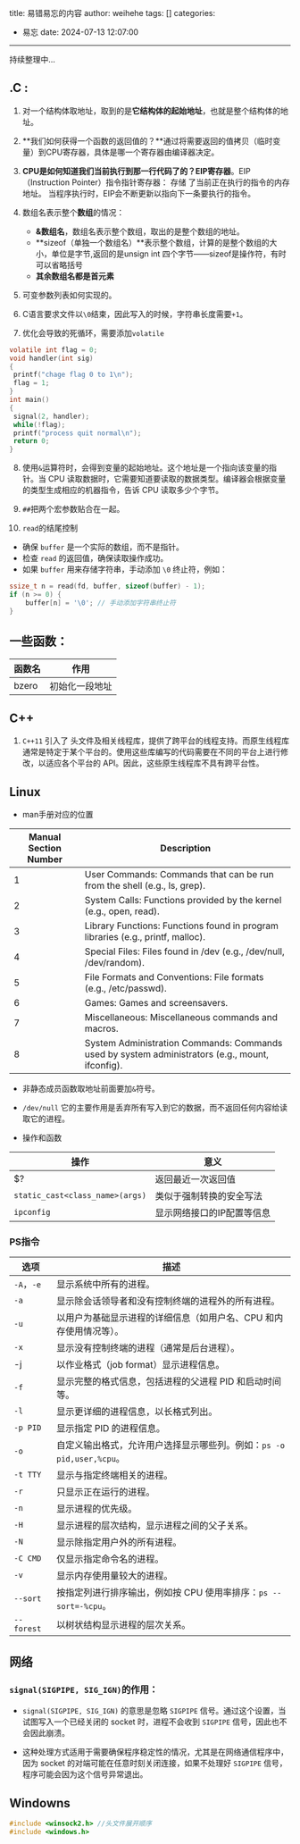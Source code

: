 title: 易错易忘的内容
author: weihehe
tags: []
categories:
  - 易忘
date: 2024-07-13 12:07:00
---
持续整理中...
<!--more-->
## .C :

1. 对一个结构体取地址，取到的是**它结构体的起始地址**，也就是整个结构体的地址。

2. **我们如何获得一个函数的返回值的？**通过将需要返回的值拷贝（临时变量）到CPU寄存器，具体是哪一个寄存器由编译器决定。

3. **CPU是如何知道我们当前执行到那一行代码了的？EIP寄存器**。EIP（Instruction Pointer）指令指针寄存器： 存储 了当前正在执行的指令的内存地址。 当程序执行时，EIP会不断更新以指向下一条要执行的指令。

4. 数组名表示整个**数组**的情况：

	- **&数组名**，数组名表示整个数组，取出的是整个数组的地址。
	- **sizeof（单独一个数组名）**表示整个数组，计算的是整个数组的大小，单位是字节,返回的是unsign int 四个字节——sizeof是操作符，有时可以省略括号
	- **其余数组名都是首元素**

5. 可变参数列表如何实现的。
6. C语言要求文件以`\0`结束，因此写入的时候，字符串长度需要`+1`。
7. 优化会导致的死循环，需要添加`volatile`
```c
volatile int flag = 0;
void handler(int sig)
{
 printf("chage flag 0 to 1\n");
 flag = 1;
}
int main()
{
 signal(2, handler);
 while(!flag);
 printf("process quit normal\n");
 return 0;
}
```
8. 使用`&`运算符时，会得到变量的起始地址。这个地址是一个指向该变量的指针。当 CPU 读取数据时，它需要知道要读取的数据类型。编译器会根据变量的类型生成相应的机器指令，告诉 CPU 读取多少个字节。

9. `##`把两个宏参数贴合在一起。

10. `read`的结尾控制
- 确保 `buffer` 是一个实际的数组，而不是指针。
- 检查 `read` 的返回值，确保读取操作成功。
- 如果 `buffer` 用来存储字符串，手动添加 `\0` 终止符，例如：
```cpp
ssize_t n = read(fd, buffer, sizeof(buffer) - 1);
if (n >= 0) {
    buffer[n] = '\0'; // 手动添加字符串终止符
}
```


## 一些函数：
|函数名|作用|
|--|--|
|bzero|初始化一段地址|

## C++

1. `C++11` 引入了 <thread> 头文件及相关线程库，提供了跨平台的线程支持。而原生线程库通常是特定于某个平台的。使用这些库编写的代码需要在不同的平台上进行修改，以适应各个平台的 API。因此，这些原生线程库不具有跨平台性。

    
## Linux

- man手册对应的位置

| Manual Section Number | Description                                                             |
|-----------------------|----------------------------------------------------------------------------------------------|
| 1                     | User Commands: Commands that can be run from the shell (e.g., ls, grep).                     |
| 2                     | System Calls: Functions provided by the kernel (e.g., open, read).                           |
| 3                     | Library Functions: Functions found in program libraries (e.g., printf, malloc).              |
| 4                     | Special Files: Files found in /dev (e.g., /dev/null, /dev/random).                           |
| 5                     | File Formats and Conventions: File formats (e.g., /etc/passwd).                              |
| 6                     | Games: Games and screensavers.                                                               |
| 7                     | Miscellaneous: Miscellaneous commands and macros.                                            |
| 8                     | System Administration Commands: Commands used by system administrators (e.g., mount, ifconfig).|

- 非静态成员函数取地址前面要加`&`符号。
    
- `/dev/null` 它的主要作用是丢弃所有写入到它的数据，而不返回任何内容给读取它的进程。

- 操作和函数

|操作|意义|
|--|--|
|$?|返回最近一次返回值|
|`static_cast<class_name>(args)`|类似于强制转换的安全写法
|`ipconfig`|显示网络接口的IP配置等信息|

### PS指令
| 选项         | 描述                                            |
| ---------- | --------------------------------------------- |
| `-A`，`-e`  | 显示系统中所有的进程。                                   |
| `-a`       | 显示除会话领导者和没有控制终端的进程外的所有进程。                     |
| `-u`       | 以用户为基础显示进程的详细信息（如用户名、CPU 和内存使用情况等）。           |
| `-x`       | 显示没有控制终端的进程（通常是后台进程）。                         |
| -j         | 以作业格式（job format）显示进程信息。                      |
| `-f`       | 显示完整的格式信息，包括进程的父进程 PID 和启动时间等。                |
| `-l`       | 显示更详细的进程信息，以长格式列出。                            |
| `-p PID`   | 显示指定 PID 的进程信息。                               |
| `-o`       | 自定义输出格式，允许用户选择显示哪些列。例如：`ps -o pid,user,%cpu`。 |
| `-t TTY`   | 显示与指定终端相关的进程。                                 |
| `-r`       | 只显示正在运行的进程。                                   |
| `-n`       | 显示进程的优先级。                                     |
| `-H`       | 显示进程的层次结构，显示进程之间的父子关系。                        |
| `-N`       | 显示除指定用户外的所有进程。                                |
| `-C CMD`   | 仅显示指定命令名的进程。                                  |
| `-v`       | 显示内存使用量较大的进程。                                 |
| `--sort`   | 按指定列进行排序输出，例如按 CPU 使用率排序：`ps --sort=-%cpu`。   |
| `--forest` | 以树状结构显示进程的层次关系。                               |



## 网络

### `signal(SIGPIPE, SIG_IGN)`的作用：

- `signal(SIGPIPE, SIG_IGN)` 的意思是忽略 `SIGPIPE` 信号。通过这个设置，当试图写入一个已经关闭的 socket 时，进程不会收到 `SIGPIPE` 信号，因此也不会因此崩溃。

- 这种处理方式适用于需要确保程序稳定性的情况，尤其是在网络通信程序中，因为 socket 的对端可能在任意时刻关闭连接，如果不处理好 `SIGPIPE` 信号，程序可能会因为这个信号异常退出。

## Windowns

```cpp
#include <winsock2.h> //头文件展开顺序
#include <windows.h>
```